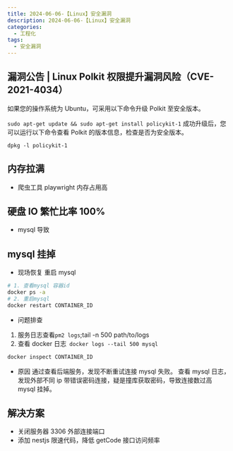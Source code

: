 ```yaml
---
title: 2024-06-06-【Linux】安全漏洞
description: 2024-06-06-【Linux】安全漏洞
categories:
  - 工程化
tags:
  - 安全漏洞
---
```


## 漏洞公告 | Linux Polkit 权限提升漏洞风险（CVE-2021-4034）

如果您的操作系统为 Ubuntu，可采用以下命令升级 Polkit 至安全版本。

`sudo apt-get update && sudo apt-get install policykit-1`
成功升级后，您可以运行以下命令查看 Polkit 的版本信息，检查是否为安全版本。

`dpkg -l policykit-1`

## 内存拉满

- 爬虫工具 playwright 内存占用高

## 硬盘 IO 繁忙比率 100%

- mysql 导致

## mysql 挂掉

- 现场恢复 重启 mysql

```sh
# 1. 查看mysql 容器id
docker ps -a
# 2. 重启mysql
docker restart CONTAINER_ID
```

- 问题排查

1. 服务日志查看`pm2 logs`;tail -n 500 path/to/logs
2. 查看 docker 日志` docker logs --tail 500 mysql`

```sh
docker inspect CONTAINER_ID
```

- 原因
  通过查看后端服务，发现不断重试连接 mysql 失败。
  查看 mysql 日志，发现外部不同 ip 带错误密码连接，疑是撞库获取密码，导致连接数过高 mysql 挂掉。

## 解决方案

- 关闭服务器 3306 外部连接端口
- 添加 nestjs 限速代码，降低 getCode 接口访问频率
